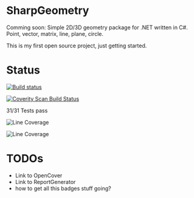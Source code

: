 # SharpGeometry
Comming soon: Simple 2D/3D geometry package for .NET written in C#. Point, vector, matrix, line, plane, circle.

This is my first open source project, just getting started.

# Status
[![Build status](https://ci.appveyor.com/api/projects/status/5f3pmxvs73hd22x1?svg=true)](https://ci.appveyor.com/project/nzain/sharpgeometry)

<a href="https://scan.coverity.com/projects/nzain-sharpgeometry">
  <img alt="Coverity Scan Build Status"
       src="https://scan.coverity.com/projects/8157/badge.svg"/>
</a>

31/31 Tests pass

![Line Coverage](http://nzain.github.io/SharpGeometry/coverage/badge_linecoverage.svg)

![Line Coverage](http://nzain.github.io/SharpGeometry/coverage/badge_branchcoverage.svg)

# TODOs
* Link to OpenCover
* Link to ReportGenerator
* how to get all this badges stuff going?
